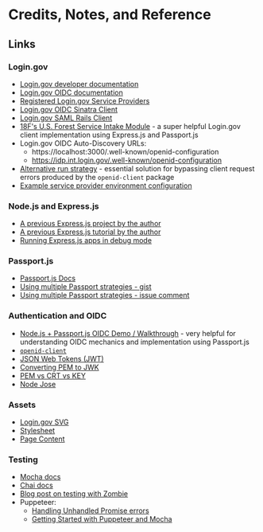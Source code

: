 # Credits, Notes, and Reference

## Links

### Login.gov

  + [Login.gov developer documentation](https://developers.login.gov/)
  + [Login.gov OIDC documentation](https://developers.login.gov/openid-connect/#developer-portal)
  + [Registered Login.gov Service Providers](https://github.com/18F/identity-idp/blob/master/config/service_providers.yml#L125-L129)
  + [Login.gov OIDC Sinatra Client](https://github.com/18F/identity-sp-sinatra)
  + [Login.gov SAML Rails Client](https://github.com/18F/identity-sp-rails)
  + [18F's U.S. Forest Service Intake Module](https://github.com/18F/fs-intake-module/blob/master/server/src/auth/login-gov.es6) - a super helpful Login.gov client implementation using Express.js and Passport.js
  + Login.gov OIDC Auto-Discovery URLs:
    + https://localhost:3000/.well-known/openid-configuration
    + https://idp.int.login.gov/.well-known/openid-configuration
  + [Alternative run strategy](https://stackoverflow.com/a/42157085/670433) - essential solution for bypassing client request errors produced by the `openid-client` package
  + [Example service provider environment configuration](https://github.com/18F/identity-openidconnect-sinatra/blob/master/.env.example)

### Node.js and Express.js

  + [A previous Express.js project by the author](https://github.com/data-creative/express-on-rails-starter-app/blob/starter/app.js)
  + [A previous Express.js tutorial by the author](https://github.com/prof-rossetti/southernct-csc-443-01-201701/blob/master/projects/crud-application/checkpoints/)
  + [Running Express.js apps in debug mode](https://expressjs.com/en/guide/debugging.html)

### Passport.js

  + [Passport.js Docs](http://www.passportjs.org/docs/)
  + [Using multiple Passport strategies - gist](https://gist.github.com/joshbirk/1732068)
  + [Using multiple Passport strategies - issue comment](https://github.com/jaredhanson/passport/issues/287#issuecomment-58188179)

### Authentication and OIDC

  + [Node.js + Passport.js OIDC Demo / Walkthrough](https://github.com/srmoore/oidc_nodejs_demo) - very helpful for understanding OIDC mechanics and implementation using Passport.js
  + [`openid-client`](https://github.com/panva/node-openid-client)
  + [JSON Web Tokens (JWT)](https://jwt.io/)
  + [Converting PEM to JWK](https://github.com/dannycoates/pem-jwk)
  + [PEM vs CRT vs KEY](https://crypto.stackexchange.com/questions/43697/what-is-the-difference-between-pem-csr-key-and-crt)
  + [Node Jose](https://github.com/cisco/node-jose)

### Assets

  + [Login.gov SVG](https://github.com/18F/identity-sp-sinatra/blob/master/public/img/login-gov.svg)
  + [Stylesheet](https://github.com/18F/identity-sp-sinatra/blob/master/public/css/lib/basscss.min.css)
  + [Page Content](https://github.com/18F/identity-sp-sinatra/blob/master/views/success.erb)

### Testing

  + [Mocha docs](https://mochajs.org/)
  + [Chai docs](http://chaijs.com/)
  + [Blog post on testing with Zombie](http://www.redotheweb.com/2013/01/15/functional-testing-for-nodejs-using-mocha-and-zombie-js.html)
  + Puppeteer:
    + [Handling Unhandled Promise errors](https://github.com/GoogleChrome/puppeteer/issues/1390#issuecomment-344506047)
    + [Getting Started with Puppeteer and Mocha](https://medium.com/@ankit_m/ui-testing-with-puppeteer-and-mocha-part-1-getting-started-b141b2f9e21)
